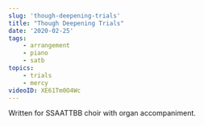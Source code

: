 ```yaml
---
slug: 'though-deepening-trials'
title: "Though Deepening Trials"
date: '2020-02-25'
tags: 
    - arrangement
    - piano
    - satb
topics: 
    - trials
    - mercy
videoID: XE61Tm0O4Wc
---
```


Written for SSAATTBB choir with organ accompaniment.